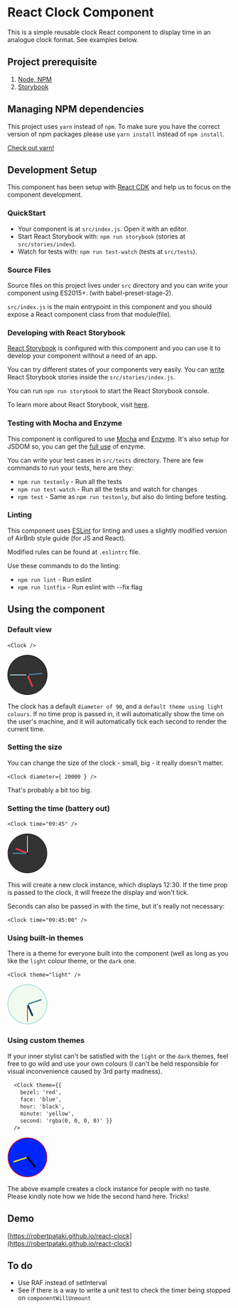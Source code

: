 # React Clock Component

This is a simple reusable clock React component to display time in an analogue clock format. See examples below.

## Project prerequisite

1. [Node, NPM](https://nodejs.org/en/download/)
2. [Storybook](https://www.npmjs.com/package/@kadira/storybook#getting-started)

## Managing NPM dependencies

This project uses `yarn` instead of `npm`. To make sure you have the correct version of npm packages please use ```yarn install``` instead of ```npm install```.

[Check out yarn!](https://www.sitepoint.com/yarn-vs-npm/)


## Development Setup

This component has been setup with [React CDK](https://github.com/kadirahq/react-cdk) and help us to focus on the component development.

### QuickStart

* Your component is at `src/index.js`. Open it with an editor.
* Start React Storybook with: `npm run storybook` (stories at `src/stories/index`).
* Watch for tests with: `npm run test-watch` (tests at `src/tests`).

### Source Files

Source files on this project lives under `src` directory and you can write your component using ES2015+. (with babel-preset-stage-2).

`src/index.js` is the main entrypoint in this component and you should expose a React component class from that module(file).

### Developing with React Storybook

[React Storybook](https://github.com/kadirahq/react-storybook) is configured with this component and you can use it to develop your component without a need of an app.

You can try different states of your components very easily. You can [write](https://github.com/kadirahq/react-storybook/blob/master/docs/api.md#story-creation-api) React Storybook stories inside the `src/stories/index.js`.

You can run `npm run storybook` to start the React Storybook console.

To learn more about React Storybook, visit [here](https://github.com/kadirahq/react-storybook).

### Testing with Mocha and Enzyme

This component is configured to use [Mocha](https://github.com/mochajs/mocha) and [Enzyme](https://github.com/airbnb/enzyme). It's also setup for JSDOM so, you can get the [full use](https://github.com/airbnb/enzyme/blob/master/docs/api/mount.md) of enzyme.

You can write your test cases in `src/tests` directory. There are few commands to run your tests, here are they:

* `npm run testonly` - Run all the tests
* `npm run test-watch` - Run all the tests and watch for changes
* `npm test` - Same as `npm run testonly`, but also do linting before testing.

### Linting

This component uses [ESLint](http://eslint.org/) for linting and uses a slightly modified version of AirBnb style guide (for JS and React).

Modified rules can be found at `.eslintrc` file.

Use these commands to do the linting:

* `npm run lint` - Run eslint
* `npm run lintfix` - Run eslint with --fix flag

## Using the component

### Default view

    <Clock />

<img src="./docs/react-clock-01-default.gif" width="90" height="90" alt="react-clock default view" />

The clock has a default `diameter of 90`, and a `default theme using light colours`. If no time prop is passed in, it will automatically show the time on the user's machine, and it will automatically tick each second to render the current time.

### Setting the size

You can change the size of the clock - small, big - it really doesn't matter.

    <Clock diameter={ 20000 } />

That's probably a bit too big.

### Setting the time (battery out)

    <Clock time="09:45" />

<img src="./docs/react-clock-02-battery-out.png" width="90" height="90" alt="react-clock shows time" />

This will create a new clock instance, which displays 12:30. If the time prop is passed to the clock, it will freeze the display and won't tick.

Seconds can also be passed in with the time, but it's really not necessary:

    <Clock time="09:45:00" />

### Using built-in themes

There is a theme for everyone built into the component (well as long as you like the `light` colour theme, or the `dark` one.

    <Clock theme="light" />

<img src="./docs/react-clock-03-light-theme.gif" width="90" height="90" alt="react-clock light theme" />

### Using custom themes

If your inner stylist can't be satisfied with the `light` or the `dark` themes, feel free to go wild and use your own colours (I can't be held responsible for visual inconvenience caused by 3rd party madness).

      <Clock theme={{
        bezel: 'red',
        face: 'blue',
        hour: 'black',
        minute: 'yellow',
        second: 'rgba(0, 0, 0, 0)' }}
      />

<img src="./docs/react-clock-04-custom-theme.png" width="90" height="90" alt="react-clock custom theme" />

The above example creates a clock instance for people with no taste. Please kindly note how we hide the second hand here. Tricks!

## Demo

[https://robertpataki.github.io/react-clock](https://robertpataki.github.io/react-clock)

## To do

- Use RAF instead of setInterval
- See if there is a way to write a unit test to check the timer being stopped on `componentWillUnmount`


[1]: ./docs/react-clock-01-default.png
[2]: ./docs/react-clock-02-custom-size.gif
[3]: ./docs/react-clock-03-battery-out.png
[4]: ./docs/react-clock-04-light-theme.png
[5]: ./docs/react-clock-05-custom-theme.png
